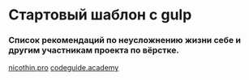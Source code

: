 # Стартовый шаблон с gulp
### Список рекомендаций по неусложнению жизни себе и другим участникам проекта по вёрстке.
[nicothin.pro](https://nicothin.pro/idiomatic-pre-CSS/)
[codeguide.academy](http://codeguide.academy/)
